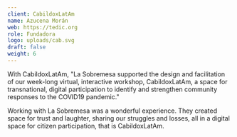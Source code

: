 ```yaml
---
client: CabildoxLatAm
name: Azucena Morán
web: https://tedic.org
role: Fundadora
logo: uploads/cab.svg
draft: false
weight: 6
---
```


With CabildoxLatAm, "La Sobremesa supported the design and facilitation of our week-long virtual, interactive workshop, CabildoxLatAm, a space for transnational, digital participation to identify and strengthen community responses to the COVID19 pandemic."

Working with La Sobremesa was a wonderful experience. They created space for trust and laughter,  sharing our struggles and losses, all in a digital space for citizen participation, that is CabildoxLatAm.
